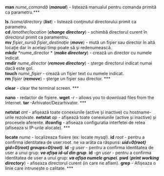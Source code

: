 
**man** *nume_comandă*  (***manual***) - listează manualul pentru comanda primită ca parametru.***

**ls** */some/directory* (***list***) - listează conţinutul directorului primit ca parametru.  
**cd** */another/location* (***change directory***) - schimbă directorul curent în directorul primit ca paramentru.  
**mv** *fişier_sursă fişier_destinaţie* (***move***) - mută un fişier sau director în altă locaţie dar în acelaşi timp poate să şi redenumească.  
**mkdir** *nume_director * (***make directory***) - crează un director cu numele indicat.  
**rmdir** *nume_director* (***remove directory***) - şterge directorul indicat numai dacă este gol.  
**touch** *nume_fişier* - crează un fişier text cu numele indicat.  
**rm** *fişier* (***remove***) - şterge un fişier sau director. ***

**clear** - clear the terminal screen. ***

**nano** - redactor de fișiere.
**wget** *-r* - allows you to download files from the Internet.
**tar** -Arhivator/Dezarhivator. ***

**netstat** *ant* - afișează toate conexiunile (active și inactive) cu hostname-urile rezolvate. 
**netstat** *ap* - afișează toate conexiunile (active și inactive) și procesele aferente.
**ifconfig** - afiseaza configuratia interfetei de retea (afiseaza si IP-urile alocate). ***

**locate** *nume* - localizeaza fisiere (ex: locate mysql).
**id** *root* - pentru a confirma identitatea de user:root. ne va arăta ca răspuns: ***uid=0(root) gid=0(root) groups=0(root)***.
**id** *-g user* - pentru a confirma identitatea de user a unui grup: ***va afișa id-ul din grup***.
**id** *-gn user* - pentru a confirma identitatea de user a unui grup: ***va afișa numele grupei***.
**pwd** (***print working directory***) - afiseaza directorul curent (in care ne aflam).
**grep** - Afișeaza o linie care intrunește o calitate. ***